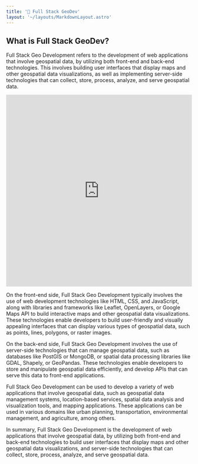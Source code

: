 ```yaml
---
title: '🥞 Full Stack GeoDev'
layout: '~/layouts/MarkdownLayout.astro'
---
```


## What is Full Stack GeoDev?

Full Stack Geo Development refers to the development of web applications that involve geospatial data, by utilizing both front-end and back-end technologies. This involves building user interfaces that display maps and other geospatial data visualizations, as well as implementing server-side technologies that can collect, store, process, analyze, and serve geospatial data.

<iframe width="100%" height="520" frameborder="0" src="https://louse.geodb.host/user/service/builder/89b8e819-4a72-43fd-90dd-cee64f0ba11f/embed" allowfullscreen webkitallowfullscreen mozallowfullscreen oallowfullscreen msallowfullscreen></iframe>

On the front-end side, Full Stack Geo Development typically involves the use of web development technologies like HTML, CSS, and JavaScript, along with libraries and frameworks like Leaflet, OpenLayers, or Google Maps API to build interactive maps and other geospatial data visualizations. These technologies enable developers to build user-friendly and visually appealing interfaces that can display various types of geospatial data, such as points, lines, polygons, or raster images.

On the back-end side, Full Stack Geo Development involves the use of server-side technologies that can manage geospatial data, such as databases like PostGIS or MongoDB, or spatial data processing libraries like GDAL, Shapely, or GeoPandas. These technologies enable developers to store and manipulate geospatial data efficiently, and develop APIs that can serve this data to front-end applications.

Full Stack Geo Development can be used to develop a variety of web applications that involve geospatial data, such as geospatial data management systems, location-based services, spatial data analysis and visualization tools, and mapping applications. These applications can be used in various domains like urban planning, transportation, environmental management, and agriculture, among others.

In summary, Full Stack Geo Development is the development of web applications that involve geospatial data, by utilizing both front-end and back-end technologies to build user interfaces that display maps and other geospatial data visualizations, and server-side technologies that can collect, store, process, analyze, and serve geospatial data.



